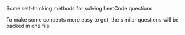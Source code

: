 Some self-thinking methods for solving LeetCode questions

To make some concepts more easy to get, the similar questions will be packed in one file
